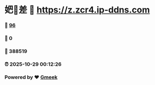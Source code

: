 # 妑🔭差 :link: https://z.zcr4.ip-ddns.com 
### :page_facing_up: [96](https://z.zcr4.ip-ddns.com/tag.html) 
### :speech_balloon: 0 
### :hibiscus: 388519 
### :alarm_clock: 2025-10-29 00:12:26 
### Powered by :heart: [Gmeek](https://github.com/Meekdai/Gmeek)
